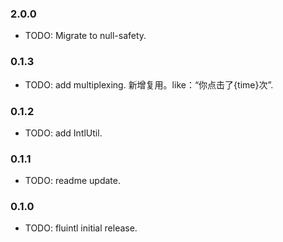 ### 2.0.0

* TODO: Migrate to null-safety.

### 0.1.3

* TODO: add multiplexing. 新增复用。like：“你点击了{time}次”.

### 0.1.2

* TODO: add IntlUtil.

### 0.1.1

* TODO: readme update.

### 0.1.0

* TODO: fluintl initial release.
